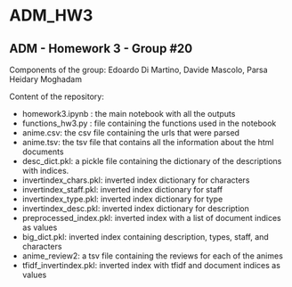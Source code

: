 # ADM_HW3

## ADM - Homework 3 - Group #20

Components of the group: Edoardo Di Martino, Davide Mascolo, Parsa Heidary Moghadam

Content of the repository:

- homework3.ipynb : the main notebook with all the outputs
- functions_hw3.py : file containing the functions used in the notebook
- anime.csv: the csv file containing the urls that were parsed 
- anime.tsv: the tsv file that contains all the information about the html documents
- desc_dict.pkl: a pickle file containing the dictionary of the descriptions with indices.
- invertindex_chars.pkl: inverted index dictionary for characters
- invertindex_staff.pkl: inverted index dictionary for staff
- invertindex_type.pkl: inverted index dictionary for type
- invertindex_desc.pkl: inverted index dictionary for description
- preprocessed_index.pkl: inverted index with a list of document indices as values
- big_dict.pkl: inverted index containing description, types, staff, and characters
- anime_review2: a tsv file containing the reviews for each of the animes
- tfidf_invertindex.pkl: inverted index with tfidf and document indices as values